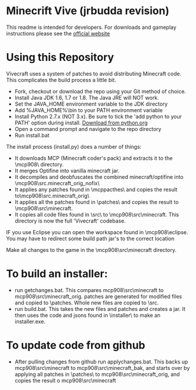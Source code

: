 
Minecrift Vive (jrbudda revision)
==============

This readme is intended for developers. For downloads and gameplay instructions please see the [official website](http://www.vivecraft.org/)


Using this Repository
========
 
 Vivecraft uses a system of patches to avoid distributing Minecraft code. This complicates the build process a little bit.
 
 - Fork, checkout or download the repo using your Git method of choice.
 - Install Java JDK 1.6, 1.7 or 1.8. The Java JRE will NOT work.
 - Set the JAVA_HOME environment variable to the JDK directory
 - Add %JAVA_HOME%\bin to your PATH environment variable
 - Install Python 2.7.x (NOT 3.x). Be sure to tick the 'add python to your PATH' option during install. [Download from python.org](https://www.python.org/downloads/)
 - Open a command prompt and navigate to the repo directory
 - Run install.bat
 
The install process (install.py) does a number of things:
 - It downloads MCP (Minecraft coder's pack) and extracts it to the \mcp908\ directory.
 - It merges Optifine into vanilla minecraft jar.
 - It decompiles and deobfuscates the combined minecraft/optifine into \mcp908\src\.minecraft_orig_nofix\
 - It applies any patches found in \mcppacthes\ and copies the result to\mcp908\src\.minecraft_orig\
 - It applies all the patches found in \patches\ and copies the result to \mcp908\src\minecraft\. 
 - It copies all code files found in \src\ to \mcp908\src\minecraft\. This directory is now the full 'Vivecraft' codebase.
 
IF you use Eclipse you can open the workspace found in \mcp908\eclipse. You may have to redirect some build path jar's to the correct location

Make all changes to the game in the \mcp908\src\minecraft directory.

To build an installer:
========
 - run getchanges.bat. This compares mcp908\src\minecraft to mcp908\src\minecraft_orig. patches are generated for modified files and copied to \patches\. Whole new files are copied to \src\.
 - run build.bat. This takes the new files and patches and creates a jar. It then uses the code and jsons found in \installer\ to make an installer.exe.

To update code from github
========
  - After pulling changes from github run applychanges.bat. This backs up mcp908\src\minecraft to mcp908\src\minecraft_bak, and starts over by applying all patches in \patches\ to mcp908\src\minecraft_orig, and copies the result o mcp908\src\minecraft
  
 
